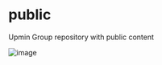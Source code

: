 # public
Upmin Group repository with public content

![image](https://github.com/Upmin-Group/public-content/assets/352146/cbab8ba2-d738-4103-998d-06c442ee7885)

